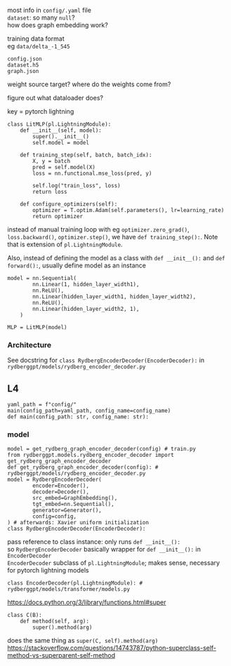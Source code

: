 most info in `config/.yaml` file  
`dataset`: so many `null`?  
how does graph embedding work?



training data format  
eg `data/delta_-1_545`
```
config.json
dataset.h5
graph.json
```

weight source target? where do the weights come from?

figure out what dataloader does?

key = pytorch lightning
```
class LitMLP(pl.LightningModule):
    def __init__(self, model):
        super().__init__()
        self.model = model

    def training_step(self, batch, batch_idx):
        X, y = batch
        pred = self.model(X)
        loss = nn.functional.mse_loss(pred, y)

        self.log("train_loss", loss)
        return loss

    def configure_optimizers(self):
        optimizer = T.optim.Adam(self.parameters(), lr=learning_rate)
        return optimizer
```
instead of manual training loop with eg `optimizer.zero_grad()`, `loss.backward()`, `optimizer.step()`, we have `def training_step():`. Note that is extension of `pl.LightningModule`.

Also, instead of defining the model as a class with `def __init__():` and `def forward():`, usually define model as an instance
```
model = nn.Sequential(
        nn.Linear(1, hidden_layer_width1),
        nn.ReLU(),
        nn.Linear(hidden_layer_width1, hidden_layer_width2),
        nn.ReLU(),
        nn.Linear(hidden_layer_width2, 1),
    )
    
MLP = LitMLP(model)
```

### Architecture
See docstring for `class RydbergEncoderDecoder(EncoderDecoder):` in `rydberggpt/models/rydberg_encoder_decoder.py`

## L4
```
yaml_path = f"config/"
main(config_path=yaml_path, config_name=config_name)
def main(config_path: str, config_name: str):
```

### model
```
model = get_rydberg_graph_encoder_decoder(config) # train.py
from rydberggpt.models.rydberg_encoder_decoder import get_rydberg_graph_encoder_decoder
def get_rydberg_graph_encoder_decoder(config): # rydberggpt/models/rydberg_encoder_decoder.py
model = RydbergEncoderDecoder(
        encoder=Encoder(),
        decoder=Decoder(),
        src_embed=GraphEmbedding(),
        tgt_embed=nn.Sequential(),
        generator=Generator(),
        config=config,
) # afterwards: Xavier uniform initialization
class RydbergEncoderDecoder(EncoderDecoder):
```
pass reference to class instance: only runs `def __init__():`  
so `RydbergEncoderDecoder` basically wrapper for `def __init__():` in `EncoderDecoder`  
`EncoderDecoder` subclass of `pl.LightningModule`; makes sense, necessary for pytorch lightning models
```
class EncoderDecoder(pl.LightningModule): # rydberggpt/models/transformer/models.py
```

https://docs.python.org/3/library/functions.html#super
```
class C(B):
    def method(self, arg):
        super().method(arg)
```
does the same thing as `super(C, self).method(arg)`  
https://stackoverflow.com/questions/14743787/python-superclass-self-method-vs-superparent-self-method

